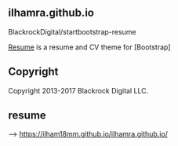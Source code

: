 ## ilhamra.github.io

BlackrockDigital/startbootstrap-resume


[Resume](https://startbootstrap.com/template-overviews/resume/) is a resume and CV theme for [Bootstrap]



## Copyright
Copyright 2013-2017 Blackrock Digital LLC.

## resume 

-->  https://ilham18mm.github.io/ilhamra.github.io/
